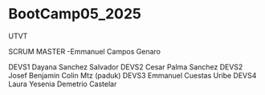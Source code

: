 # BootCamp05_2025
UTVT

SCRUM MASTER -Emmanuel Campos Genaro 

DEVS1 Dayana Sanchez Salvador 
DEVS2 Cesar Palma Sanchez
DEVS2 Josef Benjamin Colin Mtz (paduk)
DEVS3 Emmanuel Cuestas Uribe 
DEVS4 Laura Yesenia Demetrio Castelar

